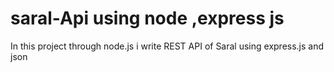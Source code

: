 # saral-Api using node ,express js
In this project through node.js i write REST API of Saral using express.js and json


